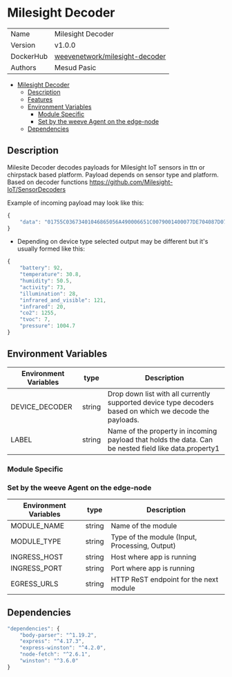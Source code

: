 # Milesight Decoder

|           |                                                                                           |
| --------- | ----------------------------------------------------------------------------------------- |
| Name      | Milesight Decoder                                                                         |
| Version   | v1.0.0                                                                                    |
| DockerHub | [weevenetwork/milesight-decoder](https://hub.docker.com/r/weevenetwork/milesight-decoder) |
| Authors   | Mesud Pasic                                                                               |

- [Milesight Decoder](#milesight-decoder)
  - [Description](#description)
  - [Features](#features)
  - [Environment Variables](#environment-variables)
    - [Module Specific](#module-specific)
    - [Set by the weeve Agent on the edge-node](#set-by-the-weeve-agent-on-the-edge-node)
  - [Dependencies](#dependencies)

## Description

Milesite Decoder decodes payloads for Milesight IoT sensors in ttn or chirpstack based platform. Payload depends on sensor type and platform. Based on decoder functions https://github.com/Milesight-IoT/SensorDecoders

Example of incoming payload may look like this:

```js
{
	"data": "01755C03673401046865056A490006651C0079001400077DE704087D070009733F27"
}

```

- Depending on device type selected output may be different but it's usually formed like this:

```js
{
	"battery": 92,
	"temperature": 30.8,
	"humidity": 50.5,
	"activity": 73,
	"illumination": 28,
	"infrared_and_visible": 121,
	"infrared": 20,
	"co2": 1255,
	"tvoc": 7,
	"pressure": 1004.7
}
```

## Environment Variables

| Environment Variables | type | Description |
| --- | --- | --- |
| DEVICE_DECODER | string | Drop down list with all currently supported device type decoders based on which we decode the payloads. |
| LABEL | string | Name of the property in incoming payload that holds the data. Can be nested field like data.property1 |

### Module Specific

### Set by the weeve Agent on the edge-node

| Environment Variables | type   | Description                                    |
| --------------------- | ------ | ---------------------------------------------- |
| MODULE_NAME           | string | Name of the module                             |
| MODULE_TYPE           | string | Type of the module (Input, Processing, Output) |
| INGRESS_HOST          | string | Host where app is running                      |
| INGRESS_PORT          | string | Port where app is running                      |
| EGRESS_URLS           | string | HTTP ReST endpoint for the next module         |

## Dependencies

```js
"dependencies": {
    "body-parser": "^1.19.2",
    "express": "^4.17.3",
    "express-winston": "^4.2.0",
    "node-fetch": "^2.6.1",
    "winston": "^3.6.0"
}
```
